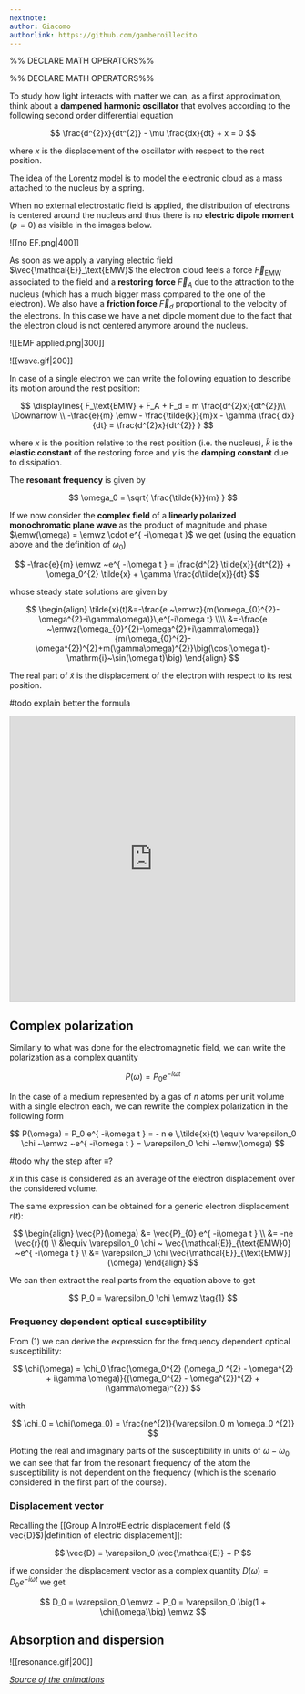 ```yaml
---
nextnote: 
author: Giacomo
authorlink: https://github.com/gamberoillecito
---
```

%% DECLARE MATH OPERATORS%%

$$
\DeclareMathOperator{\emw}{\mathcal{E}_{\text{EMW}}}
\DeclareMathOperator{\emwz}{\mathcal{E}_{\text{EMW}0}}
$$
%% DECLARE MATH OPERATORS%%

To study how light interacts with matter we can, as a first approximation, think about a **dampened harmonic oscillator** that evolves according to the following second order differential equation 


$$
\frac{d^{2}x}{dt^{2}} - \mu  \frac{dx}{dt} + x = 0
$$

where $x$ is the displacement of the oscillator with respect to the rest position.

The idea of the Lorentz model is to model the electronic cloud as a mass attached to the nucleus by a spring.

When no external electrostatic field is applied, the distribution of electrons is centered around the nucleus and thus there is no **electric dipole moment** ($p = 0$) as visible in the images below.

![[no EF.png|400]]

As soon as we apply a varying electric field $\vec{\mathcal{E}}_\text{EMW}$ the electron cloud feels a force $\vec{F}_\text{EMW}$ associated to the field and a **restoring force** $\vec{F}_A$ due to the attraction to the nucleus (which has a much bigger mass compared to the one of the electron). We also have a **friction force** $\vec{F}_d$ proportional to the velocity of the electrons. In this case we have a net dipole moment due to the fact that the electron cloud is not centered anymore around the nucleus.

![[EMF applied.png|300]]

![[wave.gif|200]]

In case of a single electron we can write the following equation to describe its motion around the rest position: 

$$
\displaylines{
F_\text{EMW} + F_A + F_d = m \frac{d^{2}x}{dt^{2}}\\
\Downarrow \\
-\frac{e}{m} \emw - \frac{\tilde{k}}{m}x - \gamma \frac{ dx}{dt} = \frac{d^{2}x}{dt^{2}}
}
$$

where $x$ is the position relative to the rest position (i.e. the nucleus), $\tilde{k}$ is the **elastic constant** of the restoring force and $\gamma$ is the **damping constant** due to dissipation.

The **resonant frequency** is given by 

$$
\omega_0 = \sqrt{ \frac{\tilde{k}}{m} }
$$


If we now consider the **complex field** of a **linearly polarized monochromatic plane wave** as the product of magnitude and phase $\emw(\omega) = \emwz \cdot e^{ -i\omega t }$ we get (using the equation above and the definition of $\omega_0$) 

$$
-\frac{e}{m} \emwz ~e^{ -i\omega t } = \frac{d^{2} \tilde{x}}{dt^{2}} + \omega_0^{2} \tilde{x} + \gamma \frac{d\tilde{x}}{dt}
$$


whose steady state solutions are given by 

$$
\begin{align}
\tilde{x}(t)&=-\frac{e ~\emwz}{m(\omega_{0}^{2}-\omega^{2}-i\gamma\omega)}\,e^{-i\omega t} \\\\
&=-\frac{e ~\emwz(\omega_{0}^{2}-\omega^{2}+i\gamma\omega)}{m(\omega_{0}^{2}-\omega^{2})^{2}+m(\gamma\omega)^{2}}\big(\cos(\omega t)-\mathrm{i}~\sin(\omega t)\big)
\end{align}
$$


The real part of $\tilde{x}$ is the displacement of the electron with respect to its rest position. 

#todo explain better the formula

<iframe src="https://www.desmos.com/calculator/6sawmcw2hw?embed" width="500" height="500" style="border: 1px solid #ccc" frameborder=0></iframe>

## Complex polarization

Similarly to what was done for the electromagnetic field, we can write the polarization as a complex quantity 

$$
P(\omega) = P_0 e^{ -i\omega t }
$$

In the case of a medium represented by a gas of $n$ atoms per unit volume with a single electron each, we can rewrite the complex polarization in the following form 

$$
P(\omega) = P_0 e^{  -i\omega t } = - n e \,\tilde{x}(t) \equiv \varepsilon_0 \chi ~\emwz ~e^{ -i\omega t } = \varepsilon_0 \chi ~\emw(\omega)
$$

#todo why the step after $\equiv$?

$\tilde{x}$ in this case is considered as an average of the electron displacement over the considered volume.

The same expression can be obtained  for a generic electron displacement $r(t)$: 

$$
\begin{align}
\vec{P}(\omega) &= \vec{P}_{0} e^{ -i\omega t }  \\
&= -ne \vec{r}(t)  \\
&\equiv \varepsilon_0 \chi ~ \vec{\mathcal{E}}_{\text{EMW}0} ~e^{ -i\omega t }  \\
&= \varepsilon_0 \chi \vec{\mathcal{E}}_{\text{EMW}}(\omega)
\end{align}
$$

We can then extract the real parts from the equation above to get 

$$
P_0 = \varepsilon_0 \chi \emwz \tag{1}
$$

### Frequency dependent optical susceptibility

From $(1)$ we can derive the expression for the frequency dependent optical susceptibility: 

$$
\chi(\omega) = \chi_0 \frac{\omega_0^{2} (\omega_0 ^{2} - \omega^{2} + i\gamma \omega)}{(\omega_0^{2} - \omega^{2})^{2} + (\gamma\omega)^{2}}
$$

with

$$
\chi_0 = \chi(\omega_0) = \frac{ne^{2}}{\varepsilon_0 m \omega_0 ^{2}}
$$

Plotting the real and imaginary parts of the susceptibility in units of $\omega - \omega_0$ we can see that far from the resonant frequency of the atom the susceptibility is not dependent on the frequency (which is the scenario considered in the first part of the course).

### Displacement vector

Recalling the [[Group A Intro#Electric displacement field ($ vec{D}$)|definition of electric displacement]]: 

$$
 \vec{D} = \varepsilon_0 \vec{\mathcal{E}} + P
$$

if we consider the displacement vector as a complex quantity $D(\omega) = D_0 e^{ -i\omega t }$ we get 

$$
D_0 = \varepsilon_0 \emwz + P_0 = \varepsilon_0 \big(1 + \chi(\omega)\big) \emwz
$$
## Absorption and dispersion

![[resonance.gif|200]]

*[Source of the animations](https://www.youtube.com/watch?v=PYRIpT-zNYI)*
